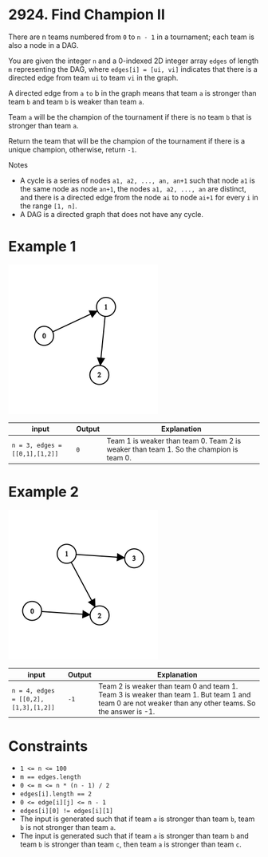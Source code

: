 # 2924. Find Champion II

There are n teams numbered from `0` to `n - 1` in a tournament; each team is also a node in a DAG.

You are given the integer `n` and a 0-indexed 2D integer array `edges` of length `m` representing the DAG, where `edges[i] = [ui, vi]` indicates that there is a directed edge from team `ui` to team `vi` in the graph.

A directed edge from `a` `to` b in the graph means that team `a` is stronger than team `b` and team `b` is weaker than team `a`.

Team `a` will be the champion of the tournament if there is no team `b` that is stronger than team `a`.

Return the team that will be the champion of the tournament if there is a unique champion, otherwise, return `-1`.

Notes

- A cycle is a series of nodes `a1, a2, ..., an, an+1` such that node `a1` is the same node as node `an+1`, the nodes `a1, a2, ..., an` are distinct, and there is a directed edge from the node `ai` to node `ai+1` for every `i` in the range `[1, n]`.
- A DAG is a directed graph that does not have any cycle.

# Example 1

![Example 1](assets/image.png)

| input                          | Output | Explanation                                                                            |
|--------------------------------|--------|----------------------------------------------------------------------------------------|
| `n = 3, edges = [[0,1],[1,2]]` | `0`    | Team 1 is weaker than team 0. Team 2 is weaker than team 1. So the champion is team 0. |

# Example 2

![Example 2](assets/image-1.png)

| input                                | Output | Explanation                                                                                                                                            |
|--------------------------------------|--------|--------------------------------------------------------------------------------------------------------------------------------------------------------|
| `n = 4, edges = [[0,2],[1,3],[1,2]]` | `-1`   | Team 2 is weaker than team 0 and team 1. Team 3 is weaker than team 1. But team 1 and team 0 are not weaker than any other teams. So the answer is -1. |

# Constraints

- `1 <= n <= 100`
- `m == edges.length`
- `0 <= m <= n * (n - 1) / 2`
- `edges[i].length == 2`
- `0 <= edge[i][j] <= n - 1`
- `edges[i][0] != edges[i][1]`
- The input is generated such that if team `a` is stronger than team `b`, team `b` is not stronger than team `a`.
- The input is generated such that if team `a` is stronger than team `b` and team `b` is stronger than team `c`, then team `a` is stronger than team `c`.